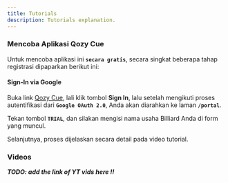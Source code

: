 ```yaml
---
title: Tutorials
description: Tutorials explanation.
---
```


### Mencoba Aplikasi Qozy Cue

Untuk mencoba aplikasi ini **`secara gratis`**, secara singkat beberapa tahap registrasi dipaparkan berikut ini:

#### Sign-In via Google

Buka link [Qozy Cue](https://qozycue.com), lali klik tombol **Sign In**, lalu setelah mengikuti proses autentifikasi dari **`Google OAuth 2.0`**, Anda akan diarahkan ke laman **`/portal`**.

Tekan tombol **`TRIAL`**, dan silakan mengisi nama usaha Billiard Anda di form yang muncul.

Selanjutnya, proses dijelaskan secara detail pada video tutorial.

### Videos

**_TODO: add the link of YT vids here !!_**
